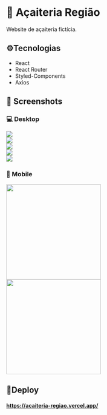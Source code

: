# 🍧 Açaiteria Região
Website de açaiteria fictícia.

## ⚙️Tecnologias

- React
- React Router
- Styled-Components
- Axios

## 📸 Screenshots

### 💻 Desktop

<img src="./public/screenshots/screen01.png"></br>
<img src="./public/screenshots/screen02.png"></br>
<img src="./public/screenshots/screen03.png"></br>
<img src="./public/screenshots/screen04.png"></br>
<img src="./public/screenshots/screen05.png"></br>

### 📱 Mobile

<img width="250px" src="./public/screenshots/screen06.png"></br>
<img width="250px" src="./public/screenshots/screen07.png"></br>

## 🔗Deploy

#### https://acaiteria-regiao.vercel.app/
